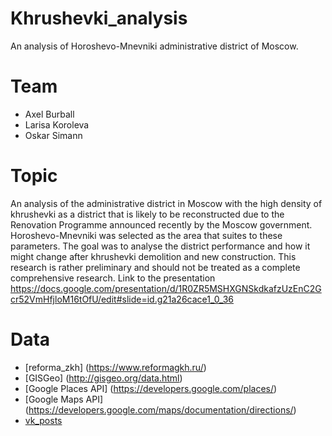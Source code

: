 # Khrushevki_analysis

An analysis of Horoshevo-Mnevniki administrative district of Moscow.

# Team

- Axel Burball
- Larisa Koroleva
- Oskar Simann

# Topic

An analysis of the administrative district in Moscow with the high density of khrushevki as a district that is likely to be
reconstructed due to the Renovation Programme announced recently by the Moscow government. Horoshevo-Mnevniki was selected as
the area that suites to these parameters.
The goal was to analyse the district performance and how it might change after khrushevki demolition and new construction.
This research is rather preliminary and should not be treated as a complete comprehensive research.
Link to the presentation https://docs.google.com/presentation/d/1R0ZR5MSHXGNSkdkafzUzEnC2Gcr52VmHfjloM16tOfU/edit#slide=id.g21a26cace1_0_36

# Data
- [reforma_zkh] (https://www.reformagkh.ru/) 
- [GISGeo] (http://gisgeo.org/data.html) 
- [Google Places API] (https://developers.google.com/places/) 
- [Google Maps API] (https://developers.google.com/maps/documentation/directions/)
- [vk_posts](http://api.vk.com/api.php)

